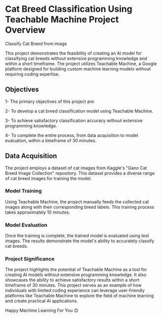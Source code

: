 # Cat Breed Classification Using Teachable Machine Project Overview
 Classify Cat Breed from image 

This project demonstrates the feasibility of creating an AI model for classifying cat breeds without extensive programming knowledge and within a short timeframe. The project utilizes Teachable Machine, a Google platform designed for building custom machine learning models without requiring coding expertise.

## Objectives
1- The primary objectives of this project are:

2- To develop a cat breed classification model using Teachable Machine.

3- To achieve satisfactory classification accuracy without extensive programming knowledge.

4- To complete the entire process, from data acquisition to model evaluation, within a timeframe of 30 minutes.

## Data Acquisition
The project employs a dataset of cat images from Kaggle's "Gano Cat Breed Image Collection" repository. This dataset provides a diverse range of cat breed images for training the model.

### Model Training
Using Teachable Machine, the project manually feeds the collected cat images along with their corresponding breed labels. This training process takes approximately 10 minutes.

### Model Evaluation
Once the training is complete, the trained model is evaluated using test images. The results demonstrate the model's ability to accurately classify cat breeds.

### Project Significance
The project highlights the potential of Teachable Machine as a tool for creating AI models without extensive programming knowledge. It also showcases the ability to achieve satisfactory results within a short timeframe of 30 minutes. This project serves as an example of how individuals with limited coding experience can leverage user-friendly platforms like Teachable Machine to explore the field of machine learning and create practical AI applications.

Happy Machine Learning For You 😊
